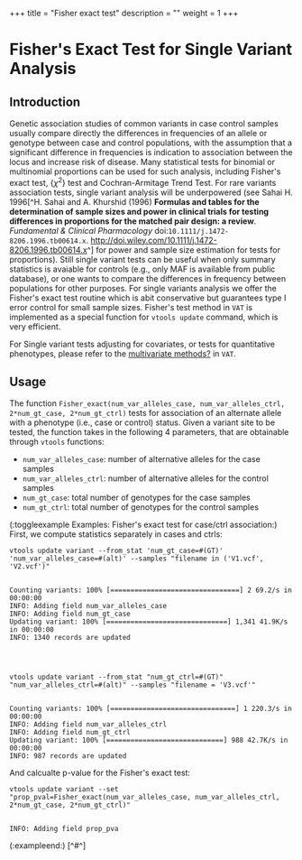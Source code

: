
+++
title = "Fisher exact test"
description = ""
weight = 1
+++


# Fisher's Exact Test for Single Variant Analysis 



## Introduction

Genetic association studies of common variants in case control samples usually compare directly the differences in frequencies of an allele or genotype between case and control populations, with the assumption that a significant difference in frequencies is indication to association between the locus and increase risk of disease. Many statistical tests for binomial or multinomial proportions can be used for such analysis, including Fisher's exact test, {$\chi^2$} test and Cochran-Armitage Trend Test. For rare variants association tests, single variant analysis will be underpowered (see Sahai H. 1996[^H. Sahai and A. Khurshid (1996) **Formulas and tables for the determination of sample sizes and power in clinical trials for testing differences in proportions for the matched pair design: a review**. *Fundamental & Clinical Pharmacology* doi:`10.1111/j.1472-8206.1996.tb00614.x`. <http://doi.wiley.com/10.1111/j.1472-8206.1996.tb00614.x>^] for power and sample size estimation for tests for proportions). Still single variant tests can be useful when only summary statistics is avaiable for controls (e.g., only MAF is available from public database), or one wants to compare the differences in frequency between populations for other purposes. For single variants analysis we offer the Fisher's exact test routine which is abit conservative but guarantees type I error control for small sample sizes. Fisher's test method in `VAT` is implemented as a special function for `vtools update` command, which is very efficient. 

For Single variant tests adjusting for covariates, or tests for quantitative phenotypes, please refer to the [multivariate methods][1][?][1] in `VAT`. 



## Usage

The function `Fisher_exact(num_var_alleles_case, num_var_alleles_ctrl, 2*num_gt_case, 2*num_gt_ctrl)` tests for association of an alternate allele with a phenotype (i.e., case or control) status. Given a variant site to be tested, the function takes in the following 4 parameters, that are obtainable through `vtools` functions: 



*   `num_var_alleles_case`: number of alternative alleles for the case samples 
*   `num_var_alleles_ctrl`: number of alternative alleles for the control samples 
*   `num_gt_case`: total number of genotypes for the case samples 
*   `num_gt_ctrl`: total number of genotypes for the control samples 

(:toggleexample Examples: Fisher's exact test for case/ctrl association:) First, we compute statistics separately in cases and ctrls: 



    vtools update variant --from_stat 'num_gt_case=#(GT)' 'num_var_alleles_case=#(alt)' --samples "filename in ('V1.vcf', 'V2.vcf')"
    

    Counting variants: 100% [================================] 2 69.2/s in 00:00:00
    INFO: Adding field num_var_alleles_case
    INFO: Adding field num_gt_case
    Updating variant: 100% [==============================] 1,341 41.9K/s in 00:00:00
    INFO: 1340 records are updated
    



    vtools update variant --from_stat "num_gt_ctrl=#(GT)" "num_var_alleles_ctrl=#(alt)" --samples "filename = 'V3.vcf'"
    

    Counting variants: 100% [===============================] 1 220.3/s in 00:00:00
    INFO: Adding field num_var_alleles_ctrl
    INFO: Adding field num_gt_ctrl
    Updating variant: 100% [=============================] 988 42.7K/s in 00:00:00
    INFO: 987 records are updated
    

And calcualte p-value for the Fisher's exact test: 



    vtools update variant --set "prop_pval=Fisher_exact(num_var_alleles_case, num_var_alleles_ctrl, 2*num_gt_case, 2*num_gt_ctrl)"
    

    INFO: Adding field prop_pva
    

(:exampleend:) [^#^]

 [1]: http://localhost/~iceli/wiki/pmwiki.php?n=Association.Multivariate?action=edit